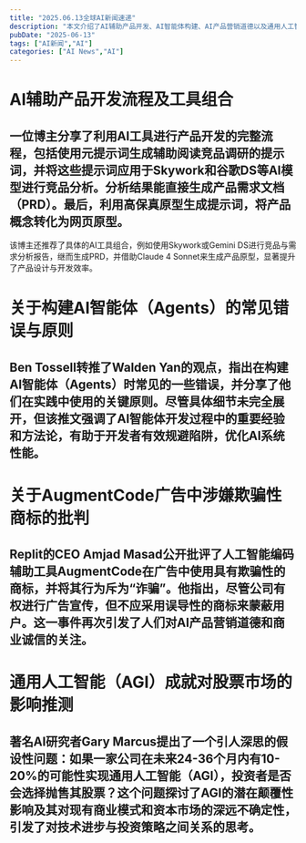 ```yaml
---
title: "2025.06.13全球AI新闻速递"
description: "本文介绍了AI辅助产品开发、AI智能体构建、AI产品营销道德以及通用人工智能对股票市场的影响等热点话题。"
pubDate: "2025-06-13"
tags: ["AI新闻","AI"]
categories: ["AI News","AI"]
---
```

# AI辅助产品开发流程及工具组合
## 一位博主分享了利用AI工具进行产品开发的完整流程，包括使用元提示词生成辅助阅读竞品调研的提示词，并将这些提示词应用于Skywork和谷歌DS等AI模型进行竞品分析。分析结果能直接生成产品需求文档（PRD）。最后，利用高保真原型生成提示词，将产品概念转化为网页原型。
该博主还推荐了具体的AI工具组合，例如使用Skywork或Gemini DS进行竞品与需求分析报告，继而生成PRD，并借助Claude 4 Sonnet来生成产品原型，显著提升了产品设计与开发效率。
# 关于构建AI智能体（Agents）的常见错误与原则
## Ben Tossell转推了Walden Yan的观点，指出在构建AI智能体（Agents）时常见的一些错误，并分享了他们在实践中使用的关键原则。尽管具体细节未完全展开，但该推文强调了AI智能体开发过程中的重要经验和方法论，有助于开发者有效规避陷阱，优化AI系统性能。
# 关于AugmentCode广告中涉嫌欺骗性商标的批判
## Replit的CEO Amjad Masad公开批评了人工智能编码辅助工具AugmentCode在广告中使用具有欺骗性的商标，并将其行为斥为“诈骗”。他指出，尽管公司有权进行广告宣传，但不应采用误导性的商标来蒙蔽用户。这一事件再次引发了人们对AI产品营销道德和商业诚信的关注。
# 通用人工智能（AGI）成就对股票市场的影响推测
## 著名AI研究者Gary Marcus提出了一个引人深思的假设性问题：如果一家公司在未来24-36个月内有10-20%的可能性实现通用人工智能（AGI），投资者是否会选择抛售其股票？这个问题探讨了AGI的潜在颠覆性影响及其对现有商业模式和资本市场的深远不确定性，引发了对技术进步与投资策略之间关系的思考。
